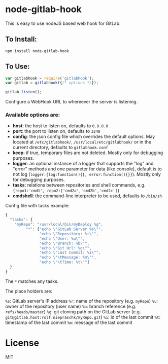 # node-gitlab-hook

This is easy to use nodeJS based web hook for GitLab.

## To Install:
```
npm install node-gitlab-hook
```

## To Use:

```javascript
var gitlabhook = require('gitlabhook');
var gitlab = gitlabhook({/* options */});

gitlab.listen();
```

Configure a WebHook URL to whereever the server is listening.

### Available options are:

* **host**: the host to listen on, defaults to `0.0.0.0`
* **port**: the port to listen on, defaults to `3240`
* **config**: the json config file which overrides the default options. May located at `/etc/gitlabhook/`, `/usr/local/etc/gitlabhook/` or in the current directory, defaults to `gitlabhook.conf`
* **keep**: if true, temporary files are not deleted. Mostly only for debugging purposes.
* **logger**: an optional instance of a logger that supports the "log" and "error" methods and one parameter for data (like console), default is to not log (`logger:{log:function(){}, error:function(){}}`). Mostly only for debugging purposes.
* **tasks**: relations between repositories and shell commands, e.g. `{repo1:'cmd1', repo2:['cmd2a','cmd2b','cmd2c']}`
* **cmdshell**: the command-line interpreter to be used, defaults to `/bin/sh`

Config file with tasks example:

```javascript
{
  "tasks": {
    "myRepo": "/usr/local/bin/myDeploy %g",
         "*": ["echo \"GitLab Server %s\"",
               "echo \"Repository: %r\"",
               "echo \"User: %u\"",
               "echo \"Branch: %b\"",
               "echo \"Git Url: %g\"",
               "echo \"Last Commit: %i\"",
               "echo \"\tMessage: %m\"",
               "echo \"\tTime: %t\""]
  }
}
```
The `*` matches any tasks.

The place holders are:

`%s`: GitLab server's IP address
`%r`: name of the repository (e.g. `myRepo`)
`%u`: owner of the repository (user name)
`%b`: branch reference (e.g. `refs/heads/master`)
`%g`: git cloning path on the GitLab server (e.g. `git@gitlab.host:rolf.niepraschk/myRepo.git`)
`%i`: id of the last commit
`%t`: timestamp of the last commit
`%m`: message of the last commit

# License

MIT
